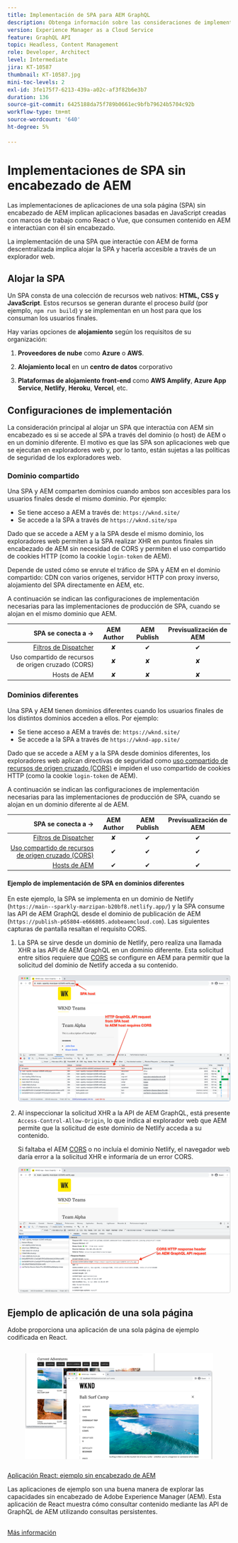 ```yaml
---
title: Implementación de SPA para AEM GraphQL
description: Obtenga información sobre las consideraciones de implementación para implementaciones sin encabezado de AEM de la aplicación de una sola página (SPA).
version: Experience Manager as a Cloud Service
feature: GraphQL API
topic: Headless, Content Management
role: Developer, Architect
level: Intermediate
jira: KT-10587
thumbnail: KT-10587.jpg
mini-toc-levels: 2
exl-id: 3fe175f7-6213-439a-a02c-af3f82b6e3b7
duration: 136
source-git-commit: 6425188da75f789b0661ec9bfb79624b5704c92b
workflow-type: tm+mt
source-wordcount: '640'
ht-degree: 5%

---
```


# Implementaciones de SPA sin encabezado de AEM

Las implementaciones de aplicaciones de una sola página (SPA) sin encabezado de AEM implican aplicaciones basadas en JavaScript creadas con marcos de trabajo como React o Vue, que consumen contenido en AEM e interactúan con él sin encabezado.

La implementación de una SPA que interactúe con AEM de forma descentralizada implica alojar la SPA y hacerla accesible a través de un explorador web.

## Alojar la SPA

Un SPA consta de una colección de recursos web nativos: **HTML, CSS y JavaScript**. Estos recursos se generan durante el proceso _build_ (por ejemplo, `npm run build`) y se implementan en un host para que los consuman los usuarios finales.

Hay varias opciones de **alojamiento** según los requisitos de su organización:

1. **Proveedores de nube** como **Azure** o **AWS**.

2. **Alojamiento local** en un **centro de datos** corporativo

3. **Plataformas de alojamiento front-end** como **AWS Amplify**, **Azure App Service**, **Netlify**, **Heroku**, **Vercel**, etc.

## Configuraciones de implementación

La consideración principal al alojar un SPA que interactúa con AEM sin encabezado es si se accede al SPA a través del dominio (o host) de AEM o en un dominio diferente.  El motivo es que las SPA son aplicaciones web que se ejecutan en exploradores web y, por lo tanto, están sujetas a las políticas de seguridad de los exploradores web.

### Dominio compartido

Una SPA y AEM comparten dominios cuando ambos son accesibles para los usuarios finales desde el mismo dominio. Por ejemplo:

+ Se tiene acceso a AEM a través de: `https://wknd.site/`
+ Se accede a la SPA a través de `https://wknd.site/spa`

Dado que se accede a AEM y a la SPA desde el mismo dominio, los exploradores web permiten a la SPA realizar XHR en puntos finales sin encabezado de AEM sin necesidad de CORS y permiten el uso compartido de cookies HTTP (como la cookie `login-token` de AEM).

Depende de usted cómo se enrute el tráfico de SPA y AEM en el dominio compartido: CDN con varios orígenes, servidor HTTP con proxy inverso, alojamiento del SPA directamente en AEM, etc.

A continuación se indican las configuraciones de implementación necesarias para las implementaciones de producción de SPA, cuando se alojan en el mismo dominio que AEM.

| SPA se conecta a → | AEM Author | AEM Publish | Previsualización de AEM |
|---------------------------------------------------:|:----------:|:-----------:|:-----------:|
| [Filtros de Dispatcher](./configurations/dispatcher-filters.md) | ✘ | ✔ | ✔ |
| Uso compartido de recursos de origen cruzado (CORS) | ✘ | ✘ | ✘ |
| Hosts de AEM | ✘ | ✘ | ✘ |

### Dominios diferentes

Una SPA y AEM tienen dominios diferentes cuando los usuarios finales de los distintos dominios acceden a ellos. Por ejemplo:

+ Se tiene acceso a AEM a través de: `https://wknd.site/`
+ Se accede a la SPA a través de `https://wknd-app.site/`

Dado que se accede a AEM y a la SPA desde dominios diferentes, los exploradores web aplican directivas de seguridad como [uso compartido de recursos de origen cruzado (CORS)](./configurations/cors.md) e impiden el uso compartido de cookies HTTP (como la cookie `login-token` de AEM).

A continuación se indican las configuraciones de implementación necesarias para las implementaciones de producción de SPA, cuando se alojan en un dominio diferente al de AEM.

| SPA se conecta a → | AEM Author | AEM Publish | Previsualización de AEM |
|---------------------------------------------------:|:----------:|:-----------:|:-----------:|
| [Filtros de Dispatcher](./configurations/dispatcher-filters.md) | ✘ | ✔ | ✔ |
| [Uso compartido de recursos de origen cruzado (CORS)](./configurations/cors.md) | ✔ | ✔ | ✔ |
| [Hosts de AEM](./configurations/aem-hosts.md) | ✔ | ✔ | ✔ |

#### Ejemplo de implementación de SPA en dominios diferentes

En este ejemplo, la SPA se implementa en un dominio de Netlify (`https://main--sparkly-marzipan-b20bf8.netlify.app/`) y la SPA consume las API de AEM GraphQL desde el dominio de publicación de AEM (`https://publish-p65804-e666805.adobeaemcloud.com`). Las siguientes capturas de pantalla resaltan el requisito CORS.

1. La SPA se sirve desde un dominio de Netlify, pero realiza una llamada XHR a las API de AEM GraphQL en un dominio diferente. Esta solicitud entre sitios requiere que [CORS](./configurations/cors.md) se configure en AEM para permitir que la solicitud del dominio de Netlify acceda a su contenido.

   ![Solicitud de SPA atendida desde los hosts de SPA y AEM &#x200B;](assets/spa/cors-requirement.png)

2. Al inspeccionar la solicitud XHR a la API de AEM GraphQL, está presente `Access-Control-Allow-Origin`, lo que indica al explorador web que AEM permite que la solicitud de este dominio de Netlify acceda a su contenido.

   Si faltaba el AEM [CORS](./configurations/cors.md) o no incluía el dominio Netlify, el navegador web daría error a la solicitud XHR e informaría de un error CORS.

   ![API GraphQL de AEM de encabezado de respuesta CORS](assets/spa/cors-response-headers.png)

## Ejemplo de aplicación de una sola página

Adobe proporciona una aplicación de una sola página de ejemplo codificada en React.

<!-- CARDS 

* ../example-apps/react-app.md

-->
<!-- START CARDS HTML - DO NOT MODIFY BY HAND -->
<div class="columns">
    <div class="column is-half-tablet is-half-desktop is-one-third-widescreen" aria-label="React App - AEM Headless Example">
        <div class="card" style="height: 100%; display: flex; flex-direction: column; height: 100%;">
            <div class="card-image">
                <figure class="image x-is-16by9">
                    <a href="../example-apps/react-app.md" title="Aplicación React: ejemplo de AEM sin encabezado" target="_blank" rel="referrer">
                        <img class="is-bordered-r-small" src="../example-apps/assets/react-app/react-app.png" alt="Aplicación React: ejemplo de AEM sin encabezado"
                             style="width: 100%; aspect-ratio: 16 / 9; object-fit: cover; overflow: hidden; display: block; margin: auto;">
                    </a>
                </figure>
            </div>
            <div class="card-content is-padded-small" style="display: flex; flex-direction: column; flex-grow: 1; justify-content: space-between;">
                <div class="top-card-content">
                    <p class="headline is-size-6 has-text-weight-bold">
                        <a href="../example-apps/react-app.md" target="_blank" rel="referrer" title="Aplicación React: ejemplo de AEM sin encabezado">Aplicación React: ejemplo sin encabezado de AEM</a>
                    </p>
                    <p class="is-size-6">Las aplicaciones de ejemplo son una buena manera de explorar las capacidades sin encabezado de Adobe Experience Manager (AEM). Esta aplicación de React muestra cómo consultar contenido mediante las API de GraphQL de AEM utilizando consultas persistentes.</p>
                </div>
                <a href="../example-apps/react-app.md" target="_blank" rel="referrer" class="spectrum-Button spectrum-Button--outline spectrum-Button--primary spectrum-Button--sizeM" style="align-self: flex-start; margin-top: 1rem;">
                    <span class="spectrum-Button-label has-no-wrap has-text-weight-bold">Más información</span>
                </a>
            </div>
        </div>
    </div>
</div>
<!-- END CARDS HTML - DO NOT MODIFY BY HAND -->


